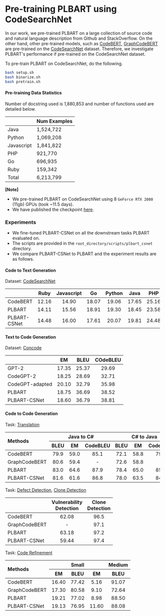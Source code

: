 # Pre-training PLBART using CodeSearchNet

In our work, we pre-trained PLBART on a large collection of source code and natural language description from Github 
and StackOverflow. On the other hand, other pre-trained models, such as [CodeBERT](https://arxiv.org/abs/2002.08155), 
[GraphCodeBERT](https://arxiv.org/abs/2009.08366) are pre-trained on the [CodeSearchNet](https://github.com/github/CodeSearchNet) 
dataset. Therefore, we investigate PLBART's performance if pre-trained on the CodeSearchNet dataset.

To pre-train PLBART on CodeSearchNet, do the following.

```bash
bash setup.sh
bash binarize.sh
bash pretrain.sh
```

#### Pre-training Data Statistics

Number of docstring used is 1,880,853 and number of functions used are detailed below.

|               | Num Examples | 
| ------------- | ------------ |
| Java          | 1,524,722    | 
| Python        | 1,069,208    |
| Javascript    | 1,841,822    |
| PHP           | 921,770      | 
| Go            | 696,935      |
| Ruby          | 159,342      |
| Total         | 6,213,799    |

**[Note]** 

- We pre-trained PLBART on CodeSearchNet using 8 `GeForce RTX 2080` (11gb) GPUs (took ~11.5 days).
- We have published the checkpoint [here](https://drive.google.com/file/d/1Jmmow7g4JFw-xgJxL8jYhuWR2tb3uxQr/view).

### Experiments

- We fine-tuned PLBART-CSNet on all the downstream tasks PLBART evaluated on. 
- The scripts are provided in the `root_directory/scripts/plbart_csnet` directory. 
- We compare PLBART-CSNet to PLBART and the experiment results are as follows. 

#### Code to Text Generation

Dataset: [CodeSearchNet](https://github.com/microsoft/CodeXGLUE/tree/main/Code-Text/code-to-text)

|               | Ruby  | Javascript | Go    | Python | Java  | PHP   | Overall |
| ------------- | :---: | :--------: | :---: | :----: | :---: | :---: | :-----: |
| CodeBERT      | 12.16 |  14.90     | 18.07 | 19.06  | 17.65 | 25.16 | 17.83   |
| PLBART        | 14.11 |  15.56     | 18.91 | 19.30  | 18.45 | 23.58 | 18.32   |
| PLBART-CSNet  | 14.48 |  16.00     | 17.61 | 20.07  | 19.81 | 24.48 | 18.74   |

#### Text to Code Generation

Dataset: [Concode](https://github.com/microsoft/CodeXGLUE/tree/main/Text-Code/text-to-code)

|                   | EM    | BLEU  | COdeBLEU | 
| -------------     | :---: | :---: | :------: |
| GPT-2             | 17.35 | 25.37 | 29.69   |
| CodeGPT-2         | 18.25 | 28.69 | 32.71   |
| CodeGPT-adapted   | 20.10 | 32.79 | 35.98   |
| PLBART            | 18.75 | 36.69 | 38.52   |
| PLBART-CSNet      | 18.60 | 36.79 | 38.81   |


#### Code to Code Generation

Task: [Translation](https://github.com/microsoft/CodeXGLUE/tree/main/Code-Code/code-to-code-trans)

<table>
    <thead>
        <tr>
            <th rowspan=2 align ="left">Methods</th>
            <th colspan=3 align ="center">Java to C#</th>
            <th colspan=3 align ="center">C# to Java</th>
        </tr>
        <tr>
            <th align ="center">BLEU</th>
            <th align ="center">EM</th>
            <th align ="center">CodeBLEU</th>
            <th align ="center">BLEU</th>
            <th align ="center">EM</th>
            <th align ="center">CodeBLEU</th>
        </tr>
    </thead>
    <tbody>
        <tr>
            <td>CodeBERT</td>
            <td align ="center">79.9</td>
            <td align ="center">59.0</td>
            <td align ="center">85.1</td>
            <td align ="center">72.1</td>
            <td align ="center">58.8</td>
            <td align ="center">79.4</td>
        </tr>
        <tr>
            <td>GraphCodeBERT</td>
            <td align ="center">80.6</td>
            <td align ="center">59.4</td>
            <td align ="center">-</td>
            <td align ="center">72.6</td>
            <td align ="center">58.8</td>
            <td align ="center">-</td>
        </tr>
        <tr>
            <td>PLBART</td>
            <td align ="center">83.0</td>
            <td align ="center">64.6</td>
            <td align ="center">87.9</td>
            <td align ="center">78.4</td>
            <td align ="center">65.0</td>
            <td align ="center">85.3</td>
        </tr>
        <tr>
            <td>PLBART-CSNet</td>
            <td align ="center">81.6</td>
            <td align ="center">61.6</td>
            <td align ="center">86.8</td>
            <td align ="center">78.0</td>
            <td align ="center">63.5</td>
            <td align ="center">84.9</td>
        </tr>
    </tbody>
</table> 

Task: [Defect Detection](https://github.com/microsoft/CodeXGLUE/tree/main/Code-Code/Defect-detection), 
[Clone Detection](https://github.com/microsoft/CodeXGLUE/tree/main/Code-Code/Clone-detection-BigCloneBench)

|                   | Vulnerability <br/> Detection | Clone <br/> Detection | 
| -------------     | :---------------------: | :-------------: |
| CodeBERT          | 62.08                   | 96.5            |
| GraphCodeBERT     | -                       | 97.1            |
| PLBART            | 63.18                   | 97.2            |
| PLBART-CSNet      | 59.44                   | 97.4            |


Task: [Code Refinement](https://github.com/microsoft/CodeXGLUE/tree/main/Code-Code/code-refinement)

<table>
    <thead>
        <tr>
            <th rowspan=2 align ="left">Methods</th>
            <th colspan=3 align ="center">Small</th>
            <th colspan=3 align ="center">Medium</th>
        </tr>
        <tr>
            <th align ="center">EM</th>
            <th align ="center">BLEU</th>
            <th align ="center">EM</th>
            <th align ="center">BLEU</th>
        </tr>
    </thead>
    <tbody>
        <tr>
            <td>CodeBERT</td>
            <td align ="center">16.40</td>
            <td align ="center">77.42</td>
            <td align ="center">5.16</td>
            <td align ="center">91.07</td>
        </tr>
        <tr>
            <td>GraphCodeBERT</td>
            <td align ="center">17.30</td>
            <td align ="center">80.58</td>
            <td align ="center">9.10</td>
            <td align ="center">72.64</td>
        </tr>
        <tr>
            <td>PLBART</td>
            <td align ="center">19.21</td>
            <td align ="center">77.02</td>
            <td align ="center">8.98</td>
            <td align ="center">88.50</td>
        </tr>
        <tr>
            <td>PLBART-CSNet</td>
            <td align ="center">19.13</td>
            <td align ="center">76.95</td>
            <td align ="center">11.60</td>
            <td align ="center">88.08</td>
        </tr>
    </tbody>
</table> 
